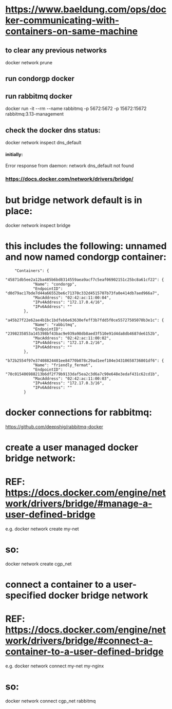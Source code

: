 
# https://www.baeldung.com/ops/docker-communicating-with-containers-on-same-machine

## to clear any previous networks
docker network prune

## run condorgp docker


## run rabbitmq docker
docker run -it --rm --name rabbitmq -p 5672:5672 -p 15672:15672 rabbitmq:3.13-management

## check the docker dns status:
docker network inspect dns_default
#### initially:
Error response from daemon: network dns_default not found

### https://docs.docker.com/network/drivers/bridge/

# but bridge network default is in place:
docker network inspect bridge

# this includes the following: unnamed and now named condorgp container:
        "Containers": {
            "45871db5ee2a12ba485b6bd8314559aea9acf7c5eaf06902151c25bc8a61cf22": {
                "Name": "condorgp",
                "EndpointID": "d0d79ac17bde7d44a66552be6c71370c332d4515707b73fa0e414db7aed966a7",
                "MacAddress": "02:42:ac:11:00:04",
                "IPv4Address": "172.17.0.4/16",
                "IPv6Address": ""
            },
            "a45b27f22e62ae4b1bc1bdfeb6e63630efeff3b7fdd5f0ce55727505070b3e1c": {
                "Name": "rabbitmq",
                "EndpointID": "2398235853a145398bf43bac9e939a98db8aed3f510e91d4da8db4687de6152b",
                "MacAddress": "02:42:ac:11:00:02",
                "IPv4Address": "172.17.0.2/16",
                "IPv6Address": ""
            },
            "b72b2554f97e37408824401ee84770b078c29ad1eef104e34310658736801df6": {
                "Name": "friendly_fermat",
                "EndpointID": "70c015406988213b6df2f79b9133daf5ea2c3d6a7c90e648e3edaf431c62cd1b",
                "MacAddress": "02:42:ac:11:00:03",
                "IPv4Address": "172.17.0.3/16",
                "IPv6Address": ""
            }

# docker connections for rabbitmq:
https://github.com/deepshig/rabbitmq-docker



# create a user managed docker bridge network:
# REF: https://docs.docker.com/engine/network/drivers/bridge/#manage-a-user-defined-bridge
e.g. docker network create my-net
# so:
docker network create cgp_net


# connect a container to a user-specified docker bridge network
# REF: https://docs.docker.com/engine/network/drivers/bridge/#connect-a-container-to-a-user-defined-bridge
e.g. docker network connect my-net my-nginx
# so:
docker network connect cgp_net rabbitmq
